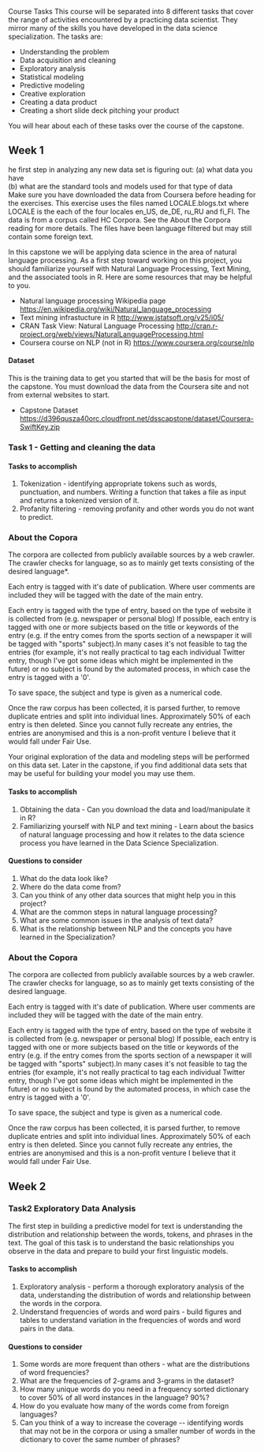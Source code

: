 Course Tasks
This course will be separated into 8 different tasks that cover the range of activities encountered by a practicing data scientist. They mirror many of the skills you have developed in the data science specialization. The tasks are:

- Understanding the problem
- Data acquisition and cleaning
- Exploratory analysis
- Statistical modeling
- Predictive modeling
- Creative exploration
- Creating a data product
- Creating a short slide deck pitching your product

You will hear about each of these tasks over the course of the capstone.

## Week 1

he first step in analyzing any new data set is figuring out: 
(a) what data you have  
(b) what are the standard tools and models used for that type of data  
Make sure you have downloaded the data from Coursera before heading for the exercises. This exercise uses the files named LOCALE.blogs.txt where LOCALE is the each of the four locales en_US, de_DE, ru_RU and fi_FI. The data is from a corpus called HC Corpora. See the About the Corpora reading for more details. The files have been language filtered but may still contain some foreign text.

In this capstone we will be applying data science in the area of natural language processing. As a first step toward working on this project, you should familiarize yourself with Natural Language Processing, Text Mining, and the associated tools in R. Here are some resources that may be helpful to you.

- Natural language processing Wikipedia page https://en.wikipedia.org/wiki/Natural_language_processing
- Text mining infrastucture in R http://www.jstatsoft.org/v25/i05/
- CRAN Task View: Natural Language Processing http://cran.r-project.org/web/views/NaturalLanguageProcessing.html
- Coursera course on NLP (not in R) https://www.coursera.org/course/nlp

#### Dataset

This is the training data to get you started that will be the basis for most of the capstone. You must download the data from the Coursera site and not from external websites to start.

- Capstone Dataset https://d396qusza40orc.cloudfront.net/dsscapstone/dataset/Coursera-SwiftKey.zip


### Task 1 - Getting and cleaning the data

#### Tasks to accomplish

1. Tokenization - identifying appropriate tokens such as words, punctuation, and numbers. Writing a function that takes a file as input and returns a tokenized version of it.
2. Profanity filtering - removing profanity and other words you do not want to predict.


### About the Copora

The corpora are collected from publicly available sources by a web crawler. The crawler checks for language, so as to mainly get texts consisting of the desired language*.

Each entry is tagged with it's date of publication. Where user comments are included they will be tagged with the date of the main entry.

Each entry is tagged with the type of entry, based on the type of website it is collected from (e.g. newspaper or personal blog) If possible, each entry is tagged with one or more subjects based on the title or keywords of the entry (e.g. if the entry comes from the sports section of a newspaper it will be tagged with "sports" subject).In many cases it's not feasible to tag the entries (for example, it's not really practical to tag each individual Twitter entry, though I've got some ideas which might be implemented in the future) or no subject is found by the automated process, in which case the entry is tagged with a '0'.

To save space, the subject and type is given as a numerical code.

Once the raw corpus has been collected, it is parsed further, to remove duplicate entries and split into individual lines. Approximately 50% of each entry is then deleted. Since you cannot fully recreate any entries, the entries are anonymised and this is a non-profit venture I believe that it would fall under Fair Use.



Your original exploration of the data and modeling steps will be performed on this data set. Later in the capstone, if you find additional data sets that may be useful for building your model you may use them.

#### Tasks to accomplish

1. Obtaining the data - Can you download the data and load/manipulate it in R?
2. Familiarizing yourself with NLP and text mining - Learn about the basics of natural language processing and how it relates to the data science process you have learned in the Data Science Specialization.

#### Questions to consider

1. What do the data look like?
2. Where do the data come from?
3. Can you think of any other data sources that might help you in this project?
4. What are the common steps in natural language processing?
5. What are some common issues in the analysis of text data?
6. What is the relationship between NLP and the concepts you have learned in the Specialization?

### About the Copora

The corpora are collected from publicly available sources by a web crawler. The crawler checks for language, so as to mainly get texts consisting of the desired language.

Each entry is tagged with it's date of publication. Where user comments are included they will be tagged with the date of the main entry.

Each entry is tagged with the type of entry, based on the type of website it is collected from (e.g. newspaper or personal blog) If possible, each entry is tagged with one or more subjects based on the title or keywords of the entry (e.g. if the entry comes from the sports section of a newspaper it will be tagged with "sports" subject).In many cases it's not feasible to tag the entries (for example, it's not really practical to tag each individual Twitter entry, though I've got some ideas which might be implemented in the future) or no subject is found by the automated process, in which case the entry is tagged with a '0'.

To save space, the subject and type is given as a numerical code.

Once the raw corpus has been collected, it is parsed further, to remove duplicate entries and split into individual lines. Approximately 50% of each entry is then deleted. Since you cannot fully recreate any entries, the entries are anonymised and this is a non-profit venture I believe that it would fall under Fair Use.


## Week 2

### Task2 Exploratory Data Analysis

The first step in building a predictive model for text is understanding the distribution and relationship between the words, tokens, and phrases in the text. The goal of this task is to understand the basic relationships you observe in the data and prepare to build your first linguistic models.

#### Tasks to accomplish

1. Exploratory analysis - perform a thorough exploratory analysis of the data, understanding the distribution of words and relationship between the words in the corpora.
2. Understand frequencies of words and word pairs - build figures and tables to understand variation in the frequencies of words and word pairs in the data.

#### Questions to consider

1. Some words are more frequent than others - what are the distributions of word frequencies?
2. What are the frequencies of 2-grams and 3-grams in the dataset?
3. How many unique words do you need in a frequency sorted dictionary to cover 50% of all word instances in the language? 90%?
4. How do you evaluate how many of the words come from foreign languages?
5. Can you think of a way to increase the coverage -- identifying words that may not be in the corpora or using a smaller number of words in the dictionary to cover the same number of phrases?
